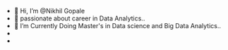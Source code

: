 - 👋 Hi, I’m @Nikhil Gopale
- 👀 passionate about career in Data Analytics..
- 🌱 I’m Currently Doing Master's in Data science and Big Data Analytics..
- 
-

<!---
NikhilGopale3008/NikhilGopale3008 is a ✨ special ✨ repository because its `README.md` (this file) appears on your GitHub profile.
You can click the Preview link to take a look at your changes.
--->
